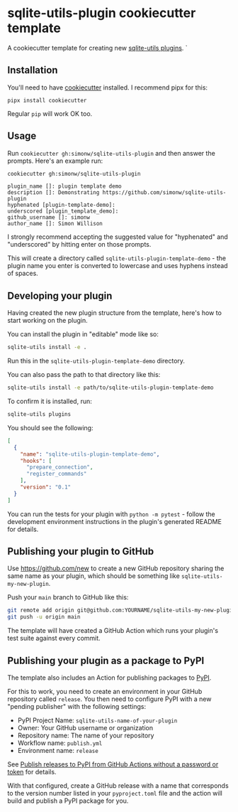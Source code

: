 # sqlite-utils-plugin cookiecutter template

A cookiecutter template for creating new [sqlite-utils plugins](https://sqlite-utils.datasette.io/en/stable/plugins.html).
`
## Installation

You'll need to have [cookiecutter](https://cookiecutter.readthedocs.io/) installed. I recommend pipx for this:

    pipx install cookiecutter

Regular `pip` will work OK too.

## Usage

Run `cookiecutter gh:simonw/sqlite-utils-plugin` and then answer the prompts. Here's an example run:

```bash
cookiecutter gh:simonw/sqlite-utils-plugin
```
```
plugin_name []: plugin template demo
description []: Demonstrating https://github.com/simonw/sqlite-utils-plugin
hyphenated [plugin-template-demo]: 
underscored [plugin_template_demo]: 
github_username []: simonw
author_name []: Simon Willison
```
I strongly recommend accepting the suggested value for "hyphenated" and "underscored" by hitting enter on those prompts.

This will create a directory called `sqlite-utils-plugin-template-demo` - the plugin name you enter is converted to lowercase and uses hyphens instead of spaces.

## Developing your plugin

Having created the new plugin structure from the template, here's how to start working on the plugin.

You can install the plugin in "editable" mode like so:

```bash
sqlite-utils install -e .
```
Run this in the `sqlite-utils-plugin-template-demo` directory.

You can also pass the path to that directory like this:

```bash
sqlite-utils install -e path/to/sqlite-utils-plugin-template-demo
```

To confirm it is installed, run:

```bash
sqlite-utils plugins
```

You should see the following:
```json
[
  {
    "name": "sqlite-utils-plugin-template-demo",
    "hooks": [
      "prepare_connection",
      "register_commands"
    ],
    "version": "0.1"
  }
]
```
You can run the tests for your plugin with `python -m pytest` - follow the development environment instructions in the plugin's generated README for details.

## Publishing your plugin to GitHub

Use https://github.com/new to create a new GitHub repository sharing the same name as your plugin, which should be something like `sqlite-utils-my-new-plugin`.

Push your `main` branch to GitHub like this:
```bash
git remote add origin git@github.com:YOURNAME/sqlite-utils-my-new-plugin.git
git push -u origin main
```
The template will have created a GitHub Action which runs your plugin's test suite against every commit.

## Publishing your plugin as a package to PyPI

The template also includes an Action for publishing packages to [PyPI](https://pypi.org/).

For this to work, you need to create an environment in your GitHub repository called `release`. You then need to configure PyPI with a new "pending publisher" with the following settings:

- PyPI Project Name: `sqlite-utils-name-of-your-plugin`
- Owner: Your GitHub username or organization
- Repository name: The name of your repository
- Workflow name: `publish.yml`
- Environment name: `release`

See [Publish releases to PyPI from GitHub Actions without a password or token](https://til.simonwillison.net/pypi/pypi-releases-from-github) for details.

With that configured, create a GitHub release with a name that corresponds to the version number listed in your `pyproject.toml` file and the action will build and publish a PyPI package for you.
